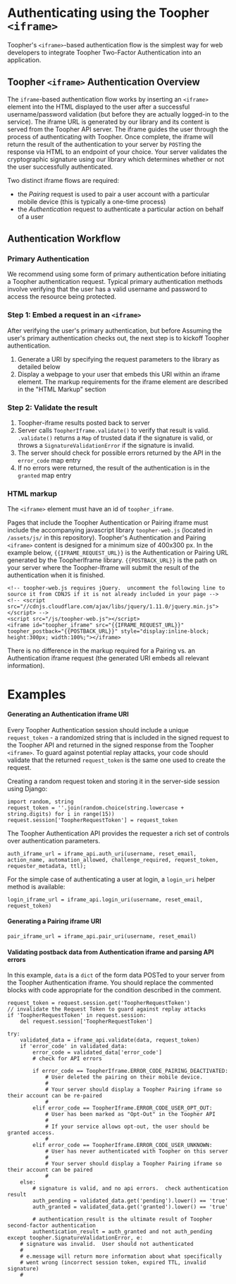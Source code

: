 Authenticating using the Toopher `<iframe>`
===========================================
Toopher's `<iframe>`-based authentication flow is the simplest way for web developers to integrate Toopher Two-Factor Authentication into an application.

## Toopher `<iframe>` Authentication Overview

The `iframe`-based authentication flow works by inserting an `<iframe>` element into the HTML displayed to the user after a successful username/password validation (but before they are actually logged-in to the service).  The iframe URL is generated by our library and its content is served from the Toopher API server.  The iframe guides the user through the process of authenticating with Toopher.  Once complete, the iframe will return the result of the authentication to your server by `POST`ing the response via HTML to an endpoint of your choice.  Your server validates the cryptographic signature using our library which determines whether or not the user successfully authenticated.

Two distinct iframe flows are required: 

* the *Pairing* request is used to pair a user account with a particular mobile device (this is typically a one-time process)
* the *Authentication* request to authenticate a particular action on behalf of a user

## Authentication Workflow
### Primary Authentication
We recommend using some form of primary authentication before initiating a Toopher authentication request.  Typical primary authentication methods involve verifying that the user has a valid username and password to access the resource being protected.

### Step 1: Embed a request in an `<iframe>`
After verifying the user's primary authentication, but before Assuming the user's primary authentication checks out, the next step is to kickoff Toopher authentication.

1. Generate a URI by specifying the request parameters to the library as detailed below
1. Display a webpage to your user that embeds this URI within an iframe element.  The markup requirements for the iframe element are described in the "HTML Markup" section

### Step 2: Validate the result
1. Toopher-iframe results posted back to server
1. Server calls `ToopherIframe.validate()` to verify that result is valid.  `.validate()` returns a `Map` of trusted data if the signature is valid, or throws a `SignatureValidationError` if the signature is invalid.
1. The server should check for possible errors returned by the API in the `error_code` map entry
1. If no errors were returned, the result of the authentication is in the `granted` map entry

### HTML markup
The `<iframe>` element must have an id of `toopher_iframe`.

Pages that include the Toopher Authentication or Pairing iframe must include the accompanying javascript library `toopher-web.js` (located in `/assets/js/` in this repository).  Toopher's Authentication and Pairing `<iframe>` content is designed for a minimum size of 400x300 px.  In the example below, `{{IFRAME_REQUEST_URL}}` is the Authentication or Pairing URL generated by the ToopherIframe library.  `{{POSTBACK_URL}}` is the path on your server where the Toopher-Iframe will submit the result of the authentication when it is finished.

    <!-- toopher-web.js requires jQuery.  uncomment the following line to source it from CDNJS if it is not already included in your page -->
    <!-- <script src="//cdnjs.cloudflare.com/ajax/libs/jquery/1.11.0/jquery.min.js"></script> -->
    <script src="/js/toopher-web.js"></script>
    <iframe id="toopher_iframe" src="{{IFRAME_REQUEST_URL}}" toopher_postback="{{POSTBACK_URL}}" style="display:inline-block; height:300px; width:100%;"></iframe>

There is no difference in the markup required for a Pairing vs. an Authentication iframe request (the generated URI embeds all relevant information).

# Examples

#### Generating an Authentication iframe URI
Every Toopher Authentication session should include a unique `request_token` - a randomized string that is included in the signed request to the Toopher API and returned in the signed response from the Toopher `<iframe>`.  To guard against potential replay attacks, your code should validate that the returned `request_token` is the same one used to create the request.

Creating a random request token and storing it in the server-side session using Django:

    import random, string
    request_token = ''.join(random.choice(string.lowercase + string.digits) for i in range(15))
    request.session['ToopherRequestToken'] = request_token

The Toopher Authentication API provides the requester a rich set of controls over authentication parameters.

    auth_iframe_url = iframe_api.auth_uri(username, reset_email, action_name, automation_allowed, challenge_required, request_token, requester_metadata, ttl);

For the simple case of authenticating a user at login, a `login_uri` helper method is available:

    login_iframe_url = iframe_api.login_uri(username, reset_email, request_token)

#### Generating a Pairing iframe URI

    pair_iframe_url = iframe_api.pair_uri(username, reset_email)

#### Validating postback data from Authentication iframe and parsing API errors
In this example, `data` is a `dict` of the form data POSTed to your server from the Toopher Authentication iframe.  You should replace the commented blocks with code appropriate for the condition described in the comment.

    request_token = request.session.get('ToopherRequestToken')
    // invalidate the Request Token to guard against replay attacks
    if 'ToopherRequestToken' in request.session:
        del request.session['ToopherRequestToken']

    try:
        validated_data = iframe_api.validate(data, request_token)
        if 'error_code' in validated_data:
            error_code = validated_data['error_code']
            # check for API errors

            if error_code == ToopherIframe.ERROR_CODE_PAIRING_DEACTIVATED:
                # User deleted the pairing on their mobile device.
                # 
                # Your server should display a Toopher Pairing iframe so their account can be re-paired
                #
            elif error_code == ToopherIframe.ERROR_CODE_USER_OPT_OUT:
                # User has been marked as "Opt-Out" in the Toopher API
                #
                # If your service allows opt-out, the user should be granted access.
                #
            elif error_code == ToopherIframe.ERROR_CODE_USER_UNKNOWN:
                # User has never authenticated with Toopher on this server
                #
                # Your server should display a Toopher Pairing iframe so their account can be paired
                #
        else:
            # signature is valid, and no api errors.  check authentication result
            auth_pending = validated_data.get('pending').lower() == 'true'
            auth_granted = validated_data.get('granted').lower() == 'true'

            # authentication_result is the ultimate result of Toopher second-factor authentication
            authentication_result = auth_granted and not auth_pending
    except toopher.SignatureValidationError, e:
        # signature was invalid.  User should not authenticated
        # 
        # e.message will return more information about what specifically
        # went wrong (incorrect session token, expired TTL, invalid signature)
        # 
